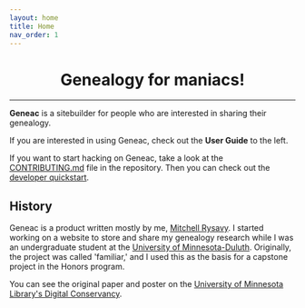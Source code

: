 ```yaml
---
layout: home
title: Home
nav_order: 1
---
```


<div style="text-align: center;">
<h1>Genealogy for maniacs!</h1>
</div>

---

**Geneac** is a sitebuilder for people who are interested in sharing their genealogy.

If you are interested in using Geneac, check out the **User Guide** to the left.

If you want to start hacking on Geneac, take a look at the [CONTRIBUTING.md](https://github.com/mrysav/geneac/blob/main/CONTRIBUTING.md) file in the repository. Then you can check out the [developer quickstart](development/quickstart).

## History

Geneac is a product written mostly by me, [Mitchell Rysavy](https://mitchellrysavy.com). I started working on a website to store and share my genealogy research while I was an undergraduate student
at the [University of Minnesota-Duluth](https://d.umn.edu/). Originally, the project was called 'familiar,' and
I used this as the basis for a capstone project in the Honors program.

You can see the original paper and poster on the [University of Minnesota Library's Digital Conservancy](https://conservancy.umn.edu/handle/11299/193370).
